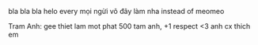 bla bla bla
helo every mọi ngừi
vô đây làm nha
instead of meomeo


Tram Anh: gee thiet lam mot phat 500 tam anh, +1 respect
<3 anh cx thich em
